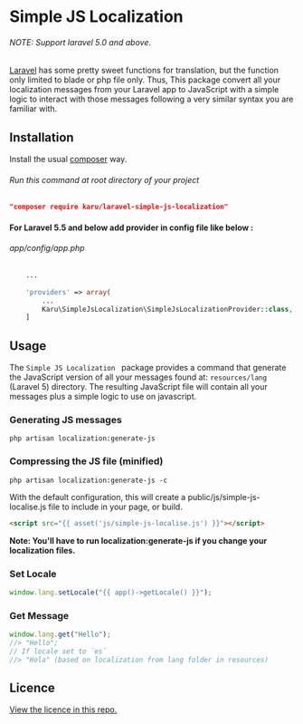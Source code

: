 # Simple JS Localization
###### NOTE: Support laravel 5.0 and above. 
[Laravel](http://laravel.com/) has some pretty sweet functions for translation, but the function only limited to blade or php file only.
Thus, This package convert all your localization messages from your Laravel app to JavaScript with a simple logic to interact with those messages following a very similar syntax you are familiar with.

## Installation

Install the usual [composer](https://getcomposer.org/) way.

###### Run this command at root directory of your project
```json
"composer require karu/laravel-simple-js-localization"
```

#### For Laravel 5.5 and below add provider in config file like below : 
###### app/config/app.php 
```php
	...
	
	'providers' => array(
		...
		Karu\SimpleJsLocalization\SimpleJsLocalizationProvider::class,
	]
```



## Usage

The `Simple JS Localization ` package provides a command that generate the JavaScript version of all your messages found at: `resources/lang` (Laravel 5) directory. The resulting JavaScript file will contain all your messages plus a simple logic to use on javascript.

### Generating JS messages

```shell
php artisan localization:generate-js
```

### Compressing the JS file (minified)

```shell
php artisan localization:generate-js -c
```

With the default configuration, this will create a public/js/simple-js-localise.js file to include in your page, or build.
```html
<script src="{{ asset('js/simple-js-localise.js') }}"></script>
```
**Note: You'll have to run localization:generate-js if you change your localization files.**


### Set Locale
```js
window.lang.setLocale("{{ app()->getLocale() }}");
```
### Get Message
```js
window.lang.get("Hello");
//> "Hello";
// If locale set to `es`
//> "Hola" (based on localization from lang folder in resources) 
```


## Licence

[View the licence in this repo.](https://github.com/karunais13/laravel-simple-js-localization/blob/master/LICENSE)
